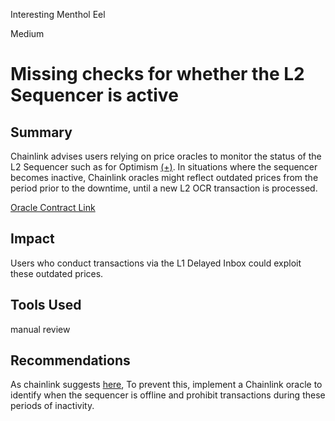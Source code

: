Interesting Menthol Eel

Medium

# Missing checks for whether the L2 Sequencer is active

## Summary
Chainlink advises users relying on price oracles to monitor the status of the L2 Sequencer such as for Optimism [(+)](https://docs.chain.link/data-feeds/l2-sequencer-feeds). In situations where the sequencer becomes inactive, Chainlink oracles might reflect outdated prices from the period prior to the downtime, until a new L2 OCR transaction is processed. 

[Oracle Contract Link](https://github.com/sherlock-audit/2024-11-autonomint/blob/main/Blockchain/Blockchian/contracts/oracles/MasterPriceOracle.sol#L17)

## Impact
Users who conduct transactions via the L1 Delayed Inbox could exploit these outdated prices.

## Tools Used
manual review

## Recommendations
As chainlink suggests [here](https://docs.chain.link/data-feeds/l2-sequencer-feeds), To prevent this, implement a Chainlink oracle to identify when the sequencer is offline and prohibit transactions during these periods of inactivity.
